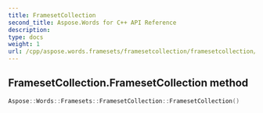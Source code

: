 ```yaml
---
title: FramesetCollection
second_title: Aspose.Words for C++ API Reference
description: 
type: docs
weight: 1
url: /cpp/aspose.words.framesets/framesetcollection/framesetcollection/
---
```

## FramesetCollection.FramesetCollection method




```cpp
Aspose::Words::Framesets::FramesetCollection::FramesetCollection()
```

